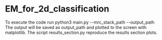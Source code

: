 # EM_for_2d_classification
To execute the code run python3 main.py --mrc_stack_path <path to images> --output_path <output file name>
The output will be saved as output_path and plotted to the screen with matplotlib.
The script results_section.py reproduce the results section plots.

